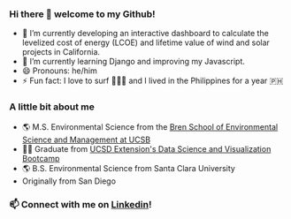 ### Hi there 👋 welcome to my Github!

- 🔭 I’m currently developing an interactive dashboard to calculate the levelized cost of energy (LCOE) and lifetime value of wind and solar projects in California.
- 🌱 I’m currently learning Django and improving my Javascript.
- 😄 Pronouns: he/him
- ⚡ Fun fact: I love to surf 🌊🏄‍♂️ and I lived in the Philippines for a year 🇵🇭

### A little bit about me

- 🌎 M.S. Environmental Science from the [Bren School of Environmental Science and Management at UCSB](https://bren.ucsb.edu/masters-programs/master-environmental-science-and-management)
- 👨‍💻 Graduate from [UCSD Extension's Data Science and Visualization Bootcamp](https://bootcamp.extension.ucsd.edu/data/)
- 🌎 B.S. Environmental Science from Santa Clara University
- Originally from San Diego

### 📫 Connect with me on [Linkedin](https://www.linkedin.com/in/thomaswheeler94/)!

<!--
**Tbwheeler94/Tbwheeler94** is a ✨ _special_ ✨ repository because its `README.md` (this file) appears on your GitHub profile.

Here are some ideas to get you started:

- 🔭 I’m currently working on ...
- 🌱 I’m currently learning ...
- 👯 I’m looking to collaborate on ...
- 🤔 I’m looking for help with ...
- 💬 Ask me about ...
- 📫 How to reach me: ...
- 😄 Pronouns: ...
- ⚡ Fun fact: ...
-->
